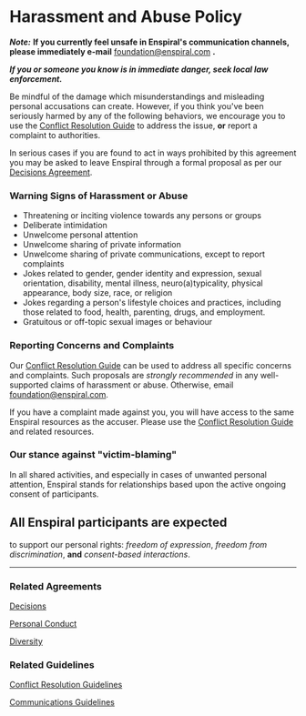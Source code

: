 # Harassment and Abuse Policy

***Note:***  **If you currently feel unsafe in Enspiral's communication channels, please immediately e-mail** [foundation@enspiral.com](mailto:foundation@enspiral.com) **.**

***If you or someone you know is in immediate danger, seek local law enforcement.***

Be mindful of the damage which misunderstandings and misleading personal accusations can create. However, if you think you've been seriously harmed by any of the following behaviors, we encourage you to use the [Conflict Resolution Guide](/guides/conflict-resolution.md) to address the issue, **or** report a complaint to authorities.

In serious cases if you are found to act in ways prohibited by this agreement you may be asked to leave Enspiral through a formal proposal as per our [Decisions Agreement](/agreements/decisions.md).

### Warning Signs of Harassment or Abuse

- Threatening or inciting violence towards any persons or groups
- Deliberate intimidation
- Unwelcome personal attention
- Unwelcome sharing of private information
- Unwelcome sharing of private communications, except to report complaints
- Jokes related to gender, gender identity and expression, sexual orientation, disability, mental illness, neuro(a)typicality, physical appearance, body size, race, or religion
- Jokes regarding a person's lifestyle choices and practices, including those related to food, health, parenting, drugs, and employment.
- Gratuitous or off-topic sexual images or behaviour

### Reporting Concerns and Complaints

Our [Conflict Resolution Guide](/guides/conflict-resolution.md) can be used to address all specific concerns and complaints.
Such proposals are _strongly recommended_ in any well-supported claims of harassment or abuse. Otherwise, email [foundation@enspiral.com](mailto:foundation@enspiral.com).

If you have a complaint made against you, you will have access to the same Enspiral resources as the accuser.  Please use the [Conflict Resolution Guide](/guides/conflict-resolution.md) and related resources.

### Our stance against "victim-blaming"

In all shared activities, and especially in cases of unwanted personal attention, Enspiral stands for relationships based upon the active ongoing consent of participants.


## All Enspiral participants are expected
to support our personal rights: _freedom of expression_, _freedom from discrimination_, **and** _consent-based interactions_.


_____


### Related Agreements

[Decisions](/agreements/decisions.md)

[Personal Conduct](/agreements/personal_conduct.md)

[Diversity](/agreements/diversity.md)


### Related Guidelines

[Conflict Resolution Guidelines](/guides/conflict-resolution.md)

[Communications Guidelines](/guides/comms-guidelines.md)



